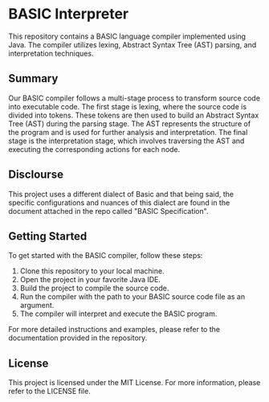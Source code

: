 # BASIC Interpreter

This repository contains a BASIC language compiler implemented using Java. The compiler utilizes lexing, Abstract Syntax Tree (AST) parsing, and interpretation techniques.

## Summary

Our BASIC compiler follows a multi-stage process to transform source code into executable code. The first stage is lexing, where the source code is divided into tokens. These tokens are then used to build an Abstract Syntax Tree (AST) during the parsing stage. The AST represents the structure of the program and is used for further analysis and interpretation. The final stage is the interpretation stage, which involves traversing the AST and executing the corresponding actions for each node. 


## Disclourse

This project uses a different dialect of Basic and that being said, the specific configurations and nuances of this dialect are found in the document attached in the repo called "BASIC Specification".

## Getting Started

To get started with the BASIC compiler, follow these steps:

1. Clone this repository to your local machine.
2. Open the project in your favorite Java IDE.
3. Build the project to compile the source code.
4. Run the compiler with the path to your BASIC source code file as an argument.
5. The compiler will interpret and execute the BASIC program.

For more detailed instructions and examples, please refer to the documentation provided in the repository.



## License

This project is licensed under the MIT License. For more information, please refer to the LICENSE file.
